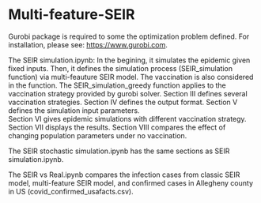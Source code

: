 # Multi-feature-SEIR

Gurobi package is required to some the optimization problem defined. For installation, please see: https://www.gurobi.com.

The SEIR simulation.ipynb:
In the begining, it simulates the epidemic given fixed inputs. Then, it defines the simulation process (SEIR_simulation function) via multi-feauture SEIR model. The vaccination is also considered in the function. The SEIR_simulation_greedy function applies to the vaccination strategy provided by gurobi solver. 
Section III defines several vaccination strategies. 
Section IV defines the output format. 
Section V defines the simulation input parameters.  
Section VI gives epidemic simulations with different vaccination strategy. 
Section VII displays the results. Section VIII compares the effect of changing population parameters under no vaccination.

The SEIR stochastic simulation.ipynb has the same sections as SEIR simulation.ipynb.

The SEIR vs Real.ipynb compares the infection cases from classic SEIR model, multi-feature SEIR model, and confirmed cases in Allegheny county in US (covid_confirmed_usafacts.csv).
